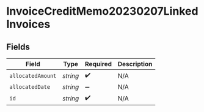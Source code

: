 # InvoiceCreditMemo20230207LinkedInvoices


## Fields

| Field              | Type               | Required           | Description        |
| ------------------ | ------------------ | ------------------ | ------------------ |
| `allocatedAmount`  | *string*           | :heavy_check_mark: | N/A                |
| `allocatedDate`    | *string*           | :heavy_minus_sign: | N/A                |
| `id`               | *string*           | :heavy_check_mark: | N/A                |